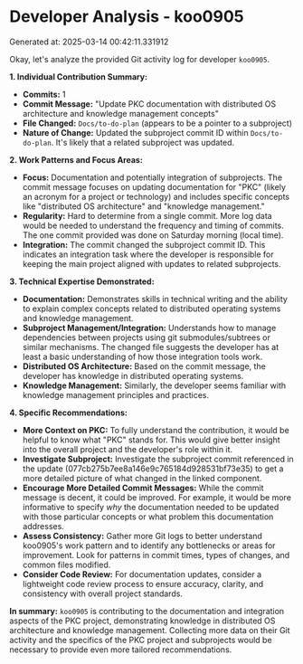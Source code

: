 # Developer Analysis - koo0905
Generated at: 2025-03-14 00:42:11.331912

Okay, let's analyze the provided Git activity log for developer `koo0905`.

**1. Individual Contribution Summary:**

*   **Commits:** 1
*   **Commit Message:** "Update PKC documentation with distributed OS architecture and knowledge management concepts"
*   **File Changed:** `Docs/to-do-plan` (appears to be a pointer to a subproject)
*   **Nature of Change:** Updated the subproject commit ID within `Docs/to-do-plan`. It's likely that a related subproject was updated.

**2. Work Patterns and Focus Areas:**

*   **Focus:** Documentation and potentially integration of subprojects.  The commit message focuses on updating documentation for "PKC" (likely an acronym for a project or technology) and includes specific concepts like "distributed OS architecture" and "knowledge management."
*   **Regularity:**  Hard to determine from a single commit.  More log data would be needed to understand the frequency and timing of commits. The one commit provided was done on Saturday morning (local time).
*   **Integration:** The commit changed the subproject commit ID. This indicates an integration task where the developer is responsible for keeping the main project aligned with updates to related subprojects.

**3. Technical Expertise Demonstrated:**

*   **Documentation:** Demonstrates skills in technical writing and the ability to explain complex concepts related to distributed operating systems and knowledge management.
*   **Subproject Management/Integration:**  Understands how to manage dependencies between projects using git submodules/subtrees or similar mechanisms. The changed file suggests the developer has at least a basic understanding of how those integration tools work.
*   **Distributed OS Architecture:** Based on the commit message, the developer has knowledge in distributed operating systems.
*   **Knowledge Management:**  Similarly, the developer seems familiar with knowledge management principles and practices.

**4. Specific Recommendations:**

*   **More Context on PKC:**  To fully understand the contribution, it would be helpful to know what "PKC" stands for.  This would give better insight into the overall project and the developer's role within it.
*   **Investigate Subproject:**  Investigate the subproject commit referenced in the update (077cb275b7ee8a146e9c765184d928531bf73e35) to get a more detailed picture of what changed in the linked component.
*   **Encourage More Detailed Commit Messages:** While the commit message is decent, it could be improved. For example, it would be more informative to specify *why* the documentation needed to be updated with those particular concepts or what problem this documentation addresses.
*   **Assess Consistency:** Gather more Git logs to better understand koo0905's work pattern and to identify any bottlenecks or areas for improvement. Look for patterns in commit times, types of changes, and common files modified.
*   **Consider Code Review:** For documentation updates, consider a lightweight code review process to ensure accuracy, clarity, and consistency with overall project standards.

**In summary:**  `koo0905` is contributing to the documentation and integration aspects of the PKC project, demonstrating knowledge in distributed OS architecture and knowledge management.  Collecting more data on their Git activity and the specifics of the PKC project and subprojects would be necessary to provide even more tailored recommendations.
